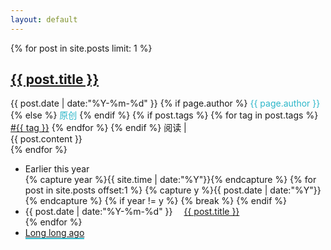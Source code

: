 ```yaml
---
layout: default
---
```


<div>
  {% for post in site.posts limit: 1 %}
  <article class="content">
    <section class="title">
      <h2><a href="{{ post.url }}" target="_self">{{ post.title }}</a></h2>
    </section>
    <section class="meta">
    <span class="time">
      <time datetime="{{ post.date }}">{{ post.date | date:"%Y-%m-%d" }}</time>
    </span>
    {% if page.author %} 
      <span style="color:#2bb6c9"> {{ page.author }} </span>
      {% else %} 
      <span style="color:#2bb6c9"> 原创 </span>
    {% endif %}
    {% if post.tags %}
    <span class="tags">
      {% for tag in post.tags %}
      <a href="/tags.html#{{ tag }}" title="{{ tag }}">#{{ tag }}</a>
      {% endfor %}
    </span>
    {% endif %}
    <span id="busuanzi_container_page_pv">
      阅读 |  <span id="busuanzi_value_page_pv" style="font-weight: bold"></span>
    </span>
    </section>
    <section class="post">
    {{ post.content }}
    </section>
    </article>
  {% endfor %}
  <div class="divider"></div>
  <ul class="listing main-listing">
    <li class="listing-seperator">Earlier this year</li>
  {% capture year %}{{ site.time | date:"%Y"}}{% endcapture %}
  {% for post in site.posts offset:1 %}
    {% capture y %}{{ post.date | date:"%Y"}}{% endcapture %}
    {% if year != y %}
    {% break %}
    {% endif %}
    <li class="listing-item">
      <time datetime="{{ post.date | date:"%Y-%m-%d" }}" style="margin:0 1em 0 0">{{ post.date | date:"%Y-%m-%d" }}</time>
      <a href="{{ post.url }}" title="{{ post.title }}" target="_self">{{ post.title }}</a>
    </li>
  {% endfor %}
    <li class="listing-seperator"><a href="/archive.html"  target="_self" style="border-bottom: 2px solid #2bb6c9;">Long long ago</a></li>
  </ul>
</div>